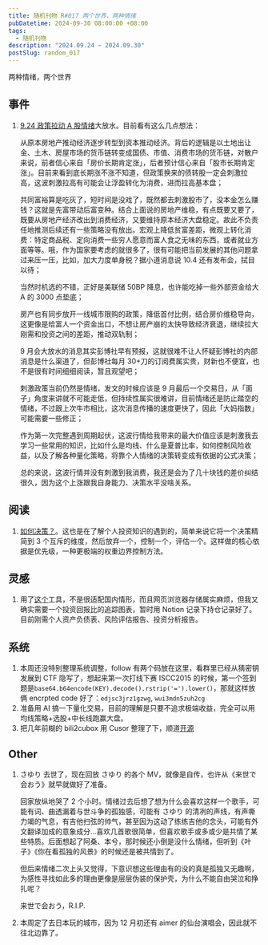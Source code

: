 ```yaml
---
title: 随机刊物 R#017 两个世界，两种情绪
pubDatetime: 2024-09-30 08:00:00 +08:00
tags:
  - 随机刊物
description: "2024.09.24 ~ 2024.09.30"
postSlug: random_017
---
```


两种情绪，两个世界

## 事件

1. [9.24 政策拉动 A 股情绪](https://finance.sina.cn/2024-09-25/detail-incqksve8173565.d.html?vt=4&cid=76996&node_id=76996)大放水。目前看有这么几点想法：

   从原本房地产推动经济逐步转型到资本推动经济。背后的逻辑是以土地出让金、土木、房屋市场的货币链转变成国债、市值、消费市场的货币链，对散户来说，前者信心来自「房价长期肯定涨」，后者预计信心来自「股市长期肯定涨」。目前来看到底长期涨不涨不知道，但政策换来的债转股一定会刺激拉高，这波刺激拉高有可能会让浮盈转化为消费，进而拉高基本盘；

   共同富裕算是吃灰了，短时间是没戏了，既然都去刺激股市了，没本金怎么赚钱？这就是先富带动后富变种。结合上面说的房地产维稳，有点既要又要了，既要从房地产经济改出到消费经济，又要维持原本经济大盘稳定。故此不负责任地推测后续还有一些策略没有放出。宏观上降低贫富差距，微观上转化消费：特定商品税、定向消费一些穷人愿意而富人食之无味的东西，或者就业方面等等。哦，作为国家要考虑的就很多了，很有可能把当前发展的其他问题拿过来压一压，比如，加大力度单身税？据小道消息说 10.4 还有发布会，拭目以待；

   当然时机选的不错，正好是美联储 50BP 降息，也许能吃掉一些外部资金给大 A 的 3000 点垫底；

   房产也有同步放开一线城市限购的政策，降低首付比例，结合房价维稳导向，这更像是给富人一个资金出口，不想让房产崩的太快导致经济衰退，继续拉大刚需和投资之间的差距，推动双轨制；

   9 月会大放水的消息其实彭博社早有预报，这就很难不让人怀疑彭博社的内部消息是什么渠道了，但彭博社每月 30+刀的订阅费属实贵，财新也不便宜，也不是很有时间细细阅读，暂且观望吧；

   刺激政策当前仍然是情绪，发文的时候应该是 9 月最后一个交易日，从「面子」角度来讲就不可能走低，但持续性属实很难讲，目前情绪还是防止踏空的情绪，不过跟上次牛市相比，这次消息传播的速度更快了，因此「大妈指数」可能需要一些修正；

   作为第一次完整遇到周期起伏，这波行情给我带来的最大价值应该是刺激我去学习一些常用的知识，比如什么是均线、什么是夏普比率，如何控制风险收益，以及了解各种量化策略，将靠个人情绪的决策转变成有依据的公式决策；

   总的来说，这波行情并没有刺激到我消费，我还是会为了几十块钱的差价纠结很久，因为这个上涨跟我自身能力、决策水平没啥关系。

## 阅读

1. [如何决策？](https://mp.weixin.qq.com/s?__biz=Mzg5NDMyMDk2OQ==&mid=2247494015&idx=1&sn=09c98f49ea29be4e96d58d64039cec5a)。这也是在了解个人投资知识的遇到的，简单来说它将一个决策精简到 3 个互斥的维度，然后放弃一个，控制一个，评估一个。这样做的核心依据是优先级，一种更极端的权重边界控制方法。

## 灵感

1. 用了[这个](https://www.financialaha.com/goals/)工具，不是很适配国内情形，而且网页浏览器存储属实麻烦，但我又确实需要一个投资回报比的追踪图表，暂时用 Notion 记录下持仓记录好了。目前刚需个人资产负债表、风险评估报告、投资分析报告。

## 系统

1. 本周还没特别整理系统调整，follow 有两个码放在这里，看群里已经从猜密钥发展到 CTF 隐写了，想起来第一次打线下赛 ISCC2015 的时候，第一个签到题是`base64.b64encode(KEY).decode().rstrip('=').lower()`，那就这样放俩 encrpted code 好了：`edjsc3jrz1gzwg`, `wui3mdn5zuh2cg`
2. 准备用 AI 搞一下量化交易，目前的理解是只要不追求极端收益，完全可以用均线策略+选股+中长线跑赢大盘。
3. 把几年前糊的 bili2cubox 用 Cusor 整理了下，顺道[开源](https://github.com/lc4t/ToolBox/blob/dev/bilibili/bili2cubox.py)

## Other

1. さゆり 去世了，现在回放 さゆり 的各个 MV，就像是自传，也许从《来世で会おう》就早就做好了准备。

   回家放纵地哭了 2 个小时。情绪过去后想了想为什么会喜欢这样一个歌手，可能有词、曲透漏着与世斗争的孤独感，可能有 さゆり 的清冽的声线，有声嘶力竭的气息，有吉他扫弦的帅气，甚至因为这动了练练吉他的念头，可能有外文翻译加成的意象成分...喜欢几首歌很简单，但喜欢歌手或多或少是共情了某些特质。后面想起了阿桑、本兮，那时候还小倒是没什么情绪，但听到《叶子》《你在看孤独的风景》的时候还是被共情到了。

   但后来情绪二次上头又觉得，下意识想这些理由有的没的真是孤独又无趣啊，为感性寻找如此多的理由更像是层层伪装的保护壳，为什么不能自由哭泣和挣扎呢？

   来世で会おう，R.I.P.

2. 本周定了去日本玩的城市，因为 12 月初还有 aimer 的仙台演唱会，因此就不往北边靠了。
